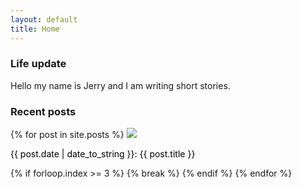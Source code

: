 ```yaml
---
layout: default
title: Home
---
```

### Life update

Hello my name is Jerry and I am writing short stories.

### Recent posts

<div class='gallery'>
  {% for post in site.posts %}
    <a style='color: black; text-decoration: none;' href='{{ post.url }}'>
      <img src='{{ post.image }}'>
      <p>{{ post.date | date_to_string }}: {{ post.title }}</p>
    </a>
    {% if forloop.index >= 3 %}
      {% break %}
    {% endif %}
  {% endfor %}
</div>

